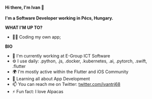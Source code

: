 #### Hi there, I'm Ivan 👋
**I'm a Software Developer working in Pécs, Hungary.**

**WHAT I'M UP TO?**
- 👨‍💻 Coding my own app;

**BIO**
- 🏢 I'm currently working at E-Group ICT Software
- ⚙️ I use daily: .python, .js, .docker, .kubernetes, .ai, .pytorch, .swift, .flutter
- 🌍 I'm mostly active within the Flutter and iOS Community
- 🌱 Learning all about App Development
- 📫 You can reach me on Twitter: [twitter.com/ivantrj68](https://twitter.com/ivantrj68)
- ⚡️ Fun fact: I love Alpacas




<!---
ivantrj/ivantrj is a ✨ special ✨ repository because its `README.md` (this file) appears on your GitHub profile.
You can click the Preview link to take a look at your changes.
--->
